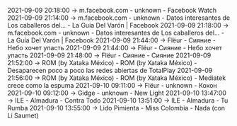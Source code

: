 2021-09-09 20:18:00 -> m.facebook.com - unknown - Facebook Watch
2021-09-09 21:14:00 -> m.facebook.com - unknown - Datos interesantes de Los caballeros del... - La Guía Del Varón | Facebook
2021-09-09 21:18:00 -> m.facebook.com - unknown - Datos interesantes de Los caballeros del... - La Guía Del Varón | Facebook
2021-09-09 21:44:00 -> Flёur - Сияние - Небо хочет упасть
2021-09-09 21:44:00 -> Flёur - Сияние - Небо хочет упасть
2021-09-09 21:48:00 -> Flёur - Сияние - Сияние
2021-09-09 21:52:00 -> ROM (by Xataka México) - ROM (by Xataka México) - Desaparecen poco a poco las redes abiertas de TotalPlay
2021-09-09 21:56:00 -> ROM (by Xataka México) - ROM (by Xataka México) - Mediatek crece como la espuma
2021-09-10 09:11:00 -> Flёur - unknown - Кокон
2021-09-10 09:12:00 -> Gidge - unknown - New Light
2021-09-10 13:47:00 -> ILE - Almadura - Contra Todo
2021-09-10 13:51:00 -> ILE - Almadura - Tu Rumba
2021-09-10 13:55:00 -> Lido Pimienta - Miss Colombia - Nada (con Li Saumet)
